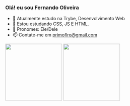 ### Olá! eu sou Fernando Oliveira

- 👋 Atualmente estudo na Trybe, Desenvolvimento Web
- 👀 Estou estudando CSS, JS E HTML.
- 🌱 Pronomes: Ele/Dele
- 📫 Contate-me em primoflro@gmail.com

<div>
  <img height = "180em" src = "https://github-readme-stats.vercel.app/api?username=Fernando-Oli&count_private=true" />
  <img height = "180em" src = "https://github-readme-stats.vercel.app/api/top-langs/?username=Fernando-Oli&langs_count=8"
</div>



